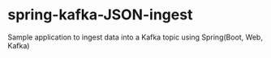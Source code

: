 # spring-kafka-JSON-ingest
Sample application to ingest data into a Kafka topic using Spring(Boot, Web, Kafka)
